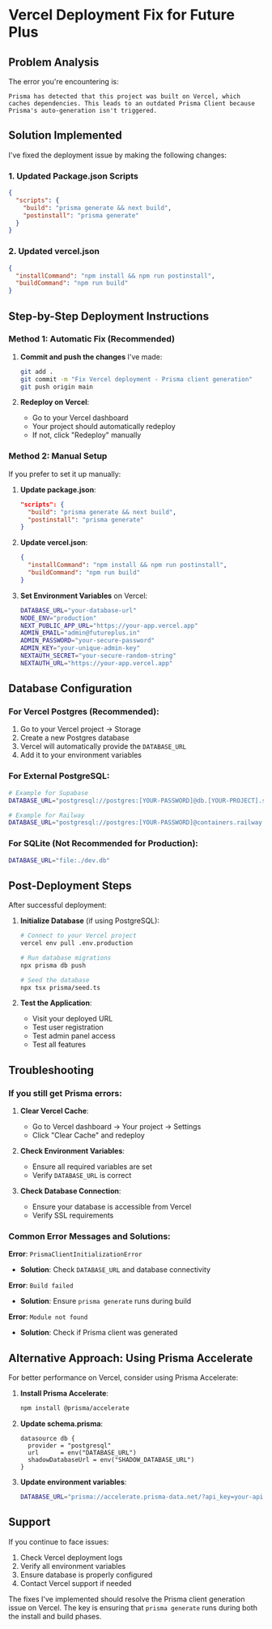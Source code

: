 # Vercel Deployment Fix for Future Plus

## Problem Analysis

The error you're encountering is:
```
Prisma has detected that this project was built on Vercel, which caches dependencies. This leads to an outdated Prisma Client because Prisma's auto-generation isn't triggered.
```

## Solution Implemented

I've fixed the deployment issue by making the following changes:

### 1. Updated Package.json Scripts
```json
{
  "scripts": {
    "build": "prisma generate && next build",
    "postinstall": "prisma generate"
  }
}
```

### 2. Updated vercel.json
```json
{
  "installCommand": "npm install && npm run postinstall",
  "buildCommand": "npm run build"
}
```

## Step-by-Step Deployment Instructions

### Method 1: Automatic Fix (Recommended)

1. **Commit and push the changes** I've made:
   ```bash
   git add .
   git commit -m "Fix Vercel deployment - Prisma client generation"
   git push origin main
   ```

2. **Redeploy on Vercel**:
   - Go to your Vercel dashboard
   - Your project should automatically redeploy
   - If not, click "Redeploy" manually

### Method 2: Manual Setup

If you prefer to set it up manually:

1. **Update package.json**:
   ```json
   "scripts": {
     "build": "prisma generate && next build",
     "postinstall": "prisma generate"
   }
   ```

2. **Update vercel.json**:
   ```json
   {
     "installCommand": "npm install && npm run postinstall",
     "buildCommand": "npm run build"
   }
   ```

3. **Set Environment Variables** on Vercel:
   ```bash
   DATABASE_URL="your-database-url"
   NODE_ENV="production"
   NEXT_PUBLIC_APP_URL="https://your-app.vercel.app"
   ADMIN_EMAIL="admin@futureplus.in"
   ADMIN_PASSWORD="your-secure-password"
   ADMIN_KEY="your-unique-admin-key"
   NEXTAUTH_SECRET="your-secure-random-string"
   NEXTAUTH_URL="https://your-app.vercel.app"
   ```

## Database Configuration

### For Vercel Postgres (Recommended):
1. Go to your Vercel project → Storage
2. Create a new Postgres database
3. Vercel will automatically provide the `DATABASE_URL`
4. Add it to your environment variables

### For External PostgreSQL:
```bash
# Example for Supabase
DATABASE_URL="postgresql://postgres:[YOUR-PASSWORD]@db.[YOUR-PROJECT].supabase.co:5432/postgres"

# Example for Railway
DATABASE_URL="postgresql://postgres:[YOUR-PASSWORD]@containers.railway.app:5432/railway"
```

### For SQLite (Not Recommended for Production):
```bash
DATABASE_URL="file:./dev.db"
```

## Post-Deployment Steps

After successful deployment:

1. **Initialize Database** (if using PostgreSQL):
   ```bash
   # Connect to your Vercel project
   vercel env pull .env.production
   
   # Run database migrations
   npx prisma db push
   
   # Seed the database
   npx tsx prisma/seed.ts
   ```

2. **Test the Application**:
   - Visit your deployed URL
   - Test user registration
   - Test admin panel access
   - Test all features

## Troubleshooting

### If you still get Prisma errors:

1. **Clear Vercel Cache**:
   - Go to Vercel dashboard → Your project → Settings
   - Click "Clear Cache" and redeploy

2. **Check Environment Variables**:
   - Ensure all required variables are set
   - Verify `DATABASE_URL` is correct

3. **Check Database Connection**:
   - Ensure your database is accessible from Vercel
   - Verify SSL requirements

### Common Error Messages and Solutions:

**Error**: `PrismaClientInitializationError`
- **Solution**: Check `DATABASE_URL` and database connectivity

**Error**: `Build failed`
- **Solution**: Ensure `prisma generate` runs during build

**Error**: `Module not found`
- **Solution**: Check if Prisma client was generated

## Alternative Approach: Using Prisma Accelerate

For better performance on Vercel, consider using Prisma Accelerate:

1. **Install Prisma Accelerate**:
   ```bash
   npm install @prisma/accelerate
   ```

2. **Update schema.prisma**:
   ```prisma
   datasource db {
     provider = "postgresql"
     url      = env("DATABASE_URL")
     shadowDatabaseUrl = env("SHADOW_DATABASE_URL")
   }
   ```

3. **Update environment variables**:
   ```bash
   DATABASE_URL="prisma://accelerate.prisma-data.net/?api_key=your-api-key"
   ```

## Support

If you continue to face issues:
1. Check Vercel deployment logs
2. Verify all environment variables
3. Ensure database is properly configured
4. Contact Vercel support if needed

The fixes I've implemented should resolve the Prisma client generation issue on Vercel. The key is ensuring that `prisma generate` runs during both the install and build phases.